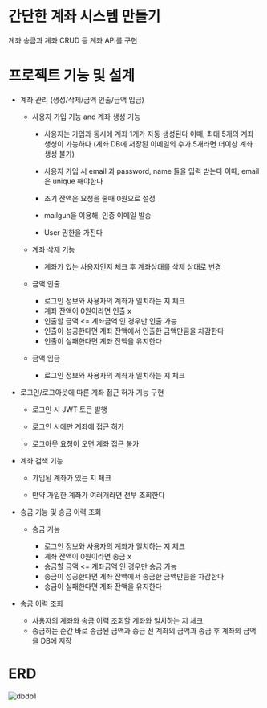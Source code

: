 # 간단한 계좌 시스템 만들기 

  계좌 송금과 계좌 CRUD 등 계좌 API를 구현 
  
# 프로젝트 기능 및 설계

-   계좌 관리 (생성/삭제/금액 인출/금액 입금)

	  - 사용자 가입 기능 and 계좌 생성 기능
     
		- 사용자는 가입과 동시에 계좌 1개가 자동 생성된다 이때, 최대 5개의 계좌 생성이 가능하다 (계좌 DB에 저장된 이메일의 수가 5개라면 더이상 계좌 생성 불가)

		- 사용자 가입 시 email 과 password, name 들을 입력 받는다 
		  이때, email 은 unique 해야한다
	
		- 초기 잔액은 요청을 줄때  0원으로 설정

		- mailgun을 이용해, 인증 이메일 발송
	
		- User 권한을 가진다 

	- 계좌 삭제 기능
		
		- 계좌가 있는 사용자인지 체크 후  계좌상태를 삭제 상태로 변경
	
	- 금액 인출 	
		
		- 로그인 정보와 사용자의 계좌가  일치하는 지 체크
		- 계좌 잔액이 0원이라면 인출 x 
		- 인출할 금액 <= 계좌금액 인 경우만 인출 가능 
		- 인출이 성공한다면 계좌 잔액에서 인출한 금액만큼을 차감한다
		- 인출이 실패한다면 계좌 잔액을 유지한다 	

	- 금액 입금

		- 로그인 정보와 사용자의 계좌가  일치하는 지 체크
		
		
-  로그인/로그아웃에 따른 계좌 접근 허가 기능 구현
	
	- 로그인 시 JWT 토큰 발행 
	
	- 로그인 시에만 계좌에 접근 허가 

	- 로그아웃 요청이 오면 계좌 접근 불가 
	

- 계좌 검색 기능
	
  - 가입된 계좌가 있는 지 체크
	
  - 만약 가입한 계좌가 여러개라면 전부 조회한다


-  송금 기능 및 송금 이력 조회
    - 송금 기능 

       - 로그인 정보와 사용자의 계좌가  일치하는 지 체크
       - 계좌 잔액이 0원이라면 송금 x 
	    - 송금할 금액 <= 계좌금액 인 경우만 송금 가능 
	    - 송금이 성공한다면 계좌 잔액에서 송금한 금액만큼을 차감한다
	    - 송금이 실패한다면 계좌 잔액을 유지한다 	

 -	송금 이력 조회

    - 사용자의 계좌와 송금 이력 조회할 계좌와 일치하는 지 체크 
    - 송금하는 순간 바로 송금된 금액과 송금 전 계좌의 금액과 송금 후 계좌의 금액을 DB에 저장


# ERD
	
![dbdb1](https://github.com/karpei-taemukan/Fintech/assets/91212680/1f51baf1-7893-4235-adea-f0e2737942a0)


